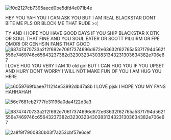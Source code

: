 
![f0d2127cb7395aecd0be5dfd4e071b4e](https://github.com/user-attachments/assets/fec89f24-4d88-4ae7-b38b-3469b1545893)

HEY YOU YAH YOU I CAN ASK YOU BUT I AM REAL BLACKSTAR DONT BITE ME PLS
OR BLOCK ME THAT RUDE >:(

TY AND I HOPE YOU HAVE GOOD DAYS IF YOU SHIP BLACKSTAR X DTK OR SOUL THAT FINE AND YOU SOUL EATER OR SCOTT PILGIRM OR FPE OMORI OR GENHSIN FANS THAT GOOD ![68747470733a2f2f692e706f7374696d672e63632f62765a5371794d562f556e7469746c65643237382d32303234303831343231303634382e706e67](https://github.com/user-attachments/assets/3cca81d0-1356-4b4a-9790-600fd723ab87)
I LOVE HUG YOU VERY I AM 10 old girl BUT I CAN HUG YOU IF YOU UPSET AND HURY DONT WORRY I WILL NOT MAKE FUN OF YOU I AM HUG YOU HERE 


![c6059769fbaee711214e53992db47a8b](https://github.com/user-attachments/assets/44578462-86e3-4ff0-8eac-e62f8d45630f)
I LOVE pjsk  I HOPE YOU MY FANS HAHHAHAH

![56c7681cb2777fe31196a0da4f22d3a3](https://github.com/user-attachments/assets/3abc3121-2670-46f6-93c3-418473d0e1e2)

![68747470733a2f2f692e706f7374696d672e63632f62765a5371794d562f556e7469746c65643237382d32303234303831343231303634382e706e67](https://github.com/user-attachments/assets/0587a235-98bc-4534-b81b-214aaeb6f6b8)



![2a8f9f7900830b03f7a253cbf57e6cef](https://github.com/user-attachments/assets/37365a45-9dbb-4afe-a370-970334062920)
